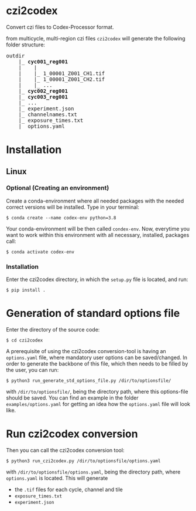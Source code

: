 # czi2codex
Convert czi files to Codex-Processor format.

from multicycle, multi-region czi files `czi2codex` will generate
the following folder structure:

<pre>
outdir
    |_ <b>cyc001_reg001</b>
    |    |
    |    |_ 1_00001_Z001_CH1.tif
    |    |_ 1_00001_Z001_CH2.tif
    |    |_ ...
    |_ <b>cyc002_reg001</b>
    |_ <b>cyc003_reg001</b> 
    |_ ...
    |_ experiment.json
    |_ channelnames.txt
    |_ exposure_times.txt
    |_ options.yaml
</pre>

# Installation 
## Linux
### Optional (Creating an environment) 
Create a conda-environment where all needed packages with the needed correct versions will be installed. 
Type in your terminal:
```buildoutcfg
$ conda create --name codex-env python=3.8
```
Your conda-environment will be then called `condex-env`.
Now, everytime you want to work within this environment with all necessary, installed, packages
call:
```buildoutcfg
$ conda activate codex-env
```
### Installation
Enter the czi2codex directory, in which the `setup.py` file is 
located, and run:
```
$ pip install .
```

# Generation of standard options file
Enter the directory of the source code:
```
$ cd czi2codex
```
A prerequisite of using the czi2codex conversion-tool is having an 
`options.yaml` file, where mandatory user options can be saved/changed. In order
to generate the backbone of this file, which then needs to be filled by the 
user, you can run:
```buildoutcfg
$ python3 run_generate_std_options_file.py /dir/to/optionsfile/
```
with `/dir/to/optionsfile/`, being the directory path, where this 
options-file should be saved. 
You can find an example in the folder `examples/options.yaml` 
for getting an idea how the `options.yaml` file will look like. 
# Run czi2codex conversion
Then you can call the czi2codex conversion tool:
```buildoutcfg
$ python3 run_czi2codex.py /dir/to/optionsfile/options.yaml
```
with `/dir/to/optionsfile/options.yaml`, being the directory path, where 
`options.yaml` is located. 
This will generate 
- the `.tif` files for each cycle, channel and tile
- `exposure_times.txt`
- `experiment.json`
